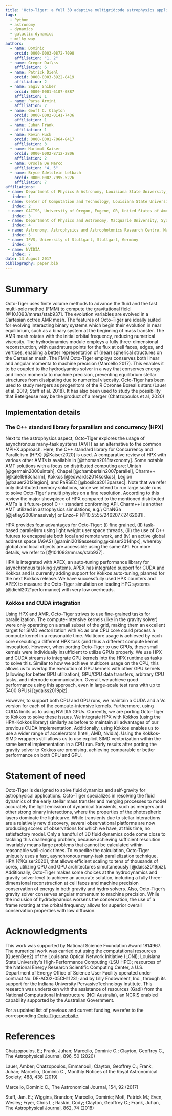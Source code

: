 ```yaml
---
title: 'Octo-Tiger: a full 3D adaptive multigridcode astrophysics application accelerated using the asynchronous many-task runtime HPX '
tags:
  - Python
  - astronomy
  - dynamics
  - galactic dynamics
  - milky way
authors:
  - name: Dominic
    orcid: 0000-0003-0872-7098
    affiliation: "1, 2" 
  - name: Gregor Dai\ss
    affiliation: 6
  - name: Patrick Diehl
    orcid: 0000-0003-3922-8419
    affiliation: 2
  - name: Sagiv Shiber
    orcid: 0000-0001-6107-0887
    affiliation: 1
  - name: Parsa Armini
    affiliation: 2
  - name: Geoff C. Clayton
    orcid: 0000-0002-0141-7436
    affiliation: 1
  - name: Juhan Frank
    affiliation: 1
  - name: Kevin Huck
    orcid: 0000-0001-7064-8417
    affiliation: 3
  - name: Hartmut Kaiser
    orcid: 0000-0002-8712-2806
    affiliation: 2
  - name: Orsola De Marco
    affiliation: "4, 5"
  - name: Bryce Adelstein Lelbach
    orcid: 0000-0002-7995-5226
    affiliation: 7
affiliations:
 - name: Department of Physics & Astronomy, Louisiana State University, Baton Rouge, LA, United States of America
   index: 1
 - name: Center of Computation and Technology, Louisiana State University, Baton Rouge, LA, United States of America
   index: 2
 - name: OACISS, University of Oregon, Eugene, OR, United States of America
   index: 3
 - name: Department of Physics and Astronomy, Macquarie University, Sydney, NSW 2109, Australia
   index: 4
 - name: Astronomy, Astrophysics and Astrophotonics Research Centre, Macquarie University, Sydney, NSW 2109, Australia
   index: 5
 - name: IPVS, University of Stuttgart, Stuttgart, Germany
   index: 6
 - name: NVIDIA
   index: 7
date: 13 August 2017
bibliography: paper.bib
---
```


# Summary

Octo-Tiger uses finite volume methods to advance the fluid and the fast multi-pole method (FMM) to compute the gravitational field [@10.1093/mnras/stab937]. The evolution variables are evolved in a Cartesian octree AMR mesh.  The features of Octo-Tiger are ideally suited for evolving interacting binary systems which begin their evolution in near equilibrium, such as a binary system at the beginning of mass transfer. The AMR mesh rotates with the initial orbital frequency, reducing numerical viscosity. The hydrodynamics module employs a fully three-dimensional reconstruction, with quadrature points for the flux at cell faces, edges, and vertices, enabling a better representation of (near) spherical structures on the Cartesian mesh. The FMM Octo-Tiger employs conserves both linear and angular momenta to machine precision (Marcello 2017). This enables it to be coupled to the hydrodyamics solver in a way that conserves energy and linear momenta to machine precision, preventing equilibrium stellar structures from dissipating due to numerical viscosity. Octo-Tiger has been used to study mergers as progenitors of the R Coronae Borealis stars (Lauer et al. 2019; Staff et al. 2018). It has also been used to study the possibility that Betelgeuse may be the product of a merger (Chatzopoulos et al, 2020)

## Implementation details

### The C++ standard library for parallism and concurrency (HPX)

Next to the astrophysics aspect, Octo-Tiger explores the usage of asynchronous many-task systems (AMT) as an alternative to the common MPI+X approach. Here, the C++ standard library for Concurrency and Parallelism (HPX) [@Kaiser2020] is used. A comparative review of HPX with  various other AMTs is available in [@thoman2018taxonomy]. Some notable AMT solutions with a focus on distributed computing are: Uintah [@germain2000uintah], Chapel [@chamberlain2007parallel], Charm++ [@kale1993charm], Kokkos [@edwards2014kokkos], Legion [@bauer2012legion], and PaRSEC [@bosilca2013parsec]. Note that we refer only distributed memory solutions, since we intend to run large scale runs to solve Octo-Tiger's multi physics on a fine resolution. According to this review the major showpiece of HPX compared to the mentioned distributed AMTs is it future-proof C++ standard conforming API. Charm++ is another AMT utilized in astrophysics simulations, e.g.\ ChaNGa [@jetley2008massively] or Enzo-P [@10.5555/2462077.2462081].  

HPX provides four advantages for Octo-Tiger: (i) fine grained, (II) task-based parallelism using light weight user space threads, (iii) the use of C++ futures to encapsulate both local and remote work, and (iv) an active global address space (AGAS) [@amini2019assessing,@kaiser2014hpx], whereby global and local objects are accessible using the same API. For more details, we refer to [@10.1093/mnras/stab937].

HPX is integrated with APEX, an auto-tuning performance library for asynchronous tasking systems.  APEX has integrated support for CUDA and Kokkos and is currently adding support for Kokkos auto-tuning, planned for the next Kokkos release.  We have successfully used HPX counters and APEX to measure the Octo-Tiger simulation on leading HPC systems [@diehl2021performance] with very low overheads.

### Kokkos and CUDA integration

Using HPX and AMR, Octo-Tiger strives to use fine-grained tasks for parallelization. The compute-intensive kernels (like in the gravity solver) were only operating on a small subset of the grid, making them an excellent target for SIMD vectorization with Vc as one CPU core could process a compute kernel in a reasonable time. Multicore usage is achieved by each core executing a different HPX task (and thus a different compute kernel invocation). However, when porting Octo-Tiger to use GPUs, these small kernels were individually insufficient to utilize GPUs properly. We use HPX and CUDA streams to integrate GPU kernels into the HPX runtime as tasks to solve this. Similar to how we achieve multicore usage on the CPU, this allows us to overlap the execution of GPU kernels with other GPU kernels (allowing for better GPU utilization), GPU/CPU data transfers, arbitrary CPU tasks, and internode communication. 
Overall, we achieve good performance using this approach, even in large-scale test runs with up to 5400 GPUsi [@daiss2019piz].

However, to support both CPU and GPU runs, we maintain a CUDA and a Vc version for each of the compute-intensive kernels. Furthermore, using CUDA limits us to using NVIDIA GPUs. Currently, we are porting Octo-Tiger to Kokkos to solve these issues. We integrate HPX with Kokkos (using the HPX-Kokkos library) similarly as before to maintain all advantages of our previous CUDA implementation. Additionally, using Kokkos enables us to use a wider range of accelerators (Intel, AMD, Nvidia). Using the Kokkos-SIMD wrappers still allows us to use explicit SIMD vectorization within the same kernel implementation in a CPU run. Early results after porting the gravity solver to Kokkos are promising, achieving comparable or better performance on both CPU and GPU.

# Statement of need

Octo-Tiger is designed to solve fluid dynamics and self-gravity for astrophysical applications. 
Octo-Tiger specializes in resolving  the fluid dynamics of the early stellar mass transfer and merging processes to model  accurately the light emission of dynamical transients, such as mergers and other strong binary interactions, where the properties of the photospheric layers dominate the lightcurve. While transients due to stellar interactions are a relatively new discovery, several observational platforms are now producing scores of observations for which we have, at this time, no satisfactory model. Only a handful of 3D fluid dynamics code come close to tackling this challenging problem, because achieving sufficient resolution invariably means large problems that cannot be calculated within reasonable wall-clock times. To expedite the calculation, Octo-Tiger uniquely uses a fast, asynchronous many-task parallelization technique, HPX [@Kaiser2020], that allows efficient scaling to tens of thousands of cores, utilizing CPU and GPU architectures simultaneously [@daiss2019piz]. Additionally, Octo-Tiger makes some choices at the hydrodynamics and gravity solver level to achieve an accurate solution, including a fully three-dimensional reconstruction at cell faces and machine precision conservation of energy in both gravity and hydro solvers. Also, Octo-Tiger’s gravity solver conserves angular momentum to machine precision. While the inclusion of hydrodynamics worsens the conservation, the use of a frame rotating at the orbital frequency allows for superior overall conservation properties with low diffusion.


# Acknowledgments

This work was supported by National Science Foundation Award 1814967. The numerical work was carried out using the computational resources (QueenBee2) of the Louisiana Optical Network Initiative (LONI); Louisiana State University's High-Performance Computing (LSU HPC); resources of the National Energy Research Scientific Computing Center, a U.S. Department of Energy Office of Science User Facility operated under contract No. DE-AC02-05CH11231; and by Lilly Endowment,  Inc., through its support for the Indiana University PervasiveTechnology Institute. This research was undertaken with the assistance of resources  (Gadi) from the  National  Computational  Infrastructure  (NCI  Australia), an NCRIS enabled capability supported by the Australian Government.

For a updated list of previous and current funding, we refer to the corresponding [Octo-Tiger website](https://github.com/STEllAR-GROUP/octotiger#funding).


# References

Chatzopoulos, E.; Frank, Juhan; Marcello, Dominic C.; Clayton, Geoffrey C., The Astrophysical Journal, 896, 50 (2020)

Lauer, Amber; Chatzopoulos, Emmanouil; Clayton, Geoffrey C.; Frank, Juhan; Marcello, Dominic C., Monthly Notices of the Royal Astronomical Society, 488, 438 (2019)

Marcello, Dominic C., The Astronomical Journal, 154, 92 (2017)

Staff, Jan. E.; Wiggins, Brandon; Marcello, Dominic; Motl, Patrick M.; Even, Wesley; Fryer, Chris L.; Raskin, Cody; Clayton, Geoffrey C.; Frank, Juhan, The Astrophysical Journal, 862, 74 (2018)
 
